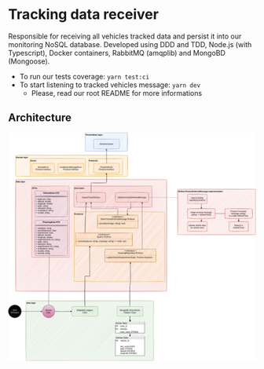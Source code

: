 # Tracking data receiver

Responsible for receiving all vehicles tracked data and persist it into our monitoring NoSQL database.
Developed using DDD and TDD, Node.js (with Typescript), Docker containers, RabbitMQ (amqplib) and MongoBD (Mongoose).

- To run our tests coverage: `yarn test:ci`
- To start listening to tracked vehicles message: `yarn dev`
  - Please, read our root README for more informations

## Architecture

![](docs/tracking-receiver.png)
